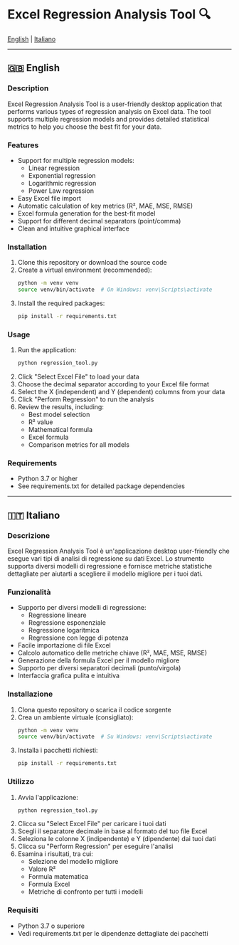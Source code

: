 # Excel Regression Analysis Tool 🔍 

[English](#english) | [Italiano](#italiano)

---

<a name="english"></a>
## 🇬🇧 English

### Description
Excel Regression Analysis Tool is a user-friendly desktop application that performs various types of regression analysis on Excel data. The tool supports multiple regression models and provides detailed statistical metrics to help you choose the best fit for your data.

### Features
- Support for multiple regression models:
  - Linear regression
  - Exponential regression
  - Logarithmic regression
  - Power Law regression
- Easy Excel file import
- Automatic calculation of key metrics (R², MAE, MSE, RMSE)
- Excel formula generation for the best-fit model
- Support for different decimal separators (point/comma)
- Clean and intuitive graphical interface

### Installation
1. Clone this repository or download the source code
2. Create a virtual environment (recommended):
   ```bash
   python -m venv venv
   source venv/bin/activate  # On Windows: venv\Scripts\activate
   ```
3. Install the required packages:
   ```bash
   pip install -r requirements.txt
   ```

### Usage
1. Run the application:
   ```bash
   python regression_tool.py
   ```
2. Click "Select Excel File" to load your data
3. Choose the decimal separator according to your Excel file format
4. Select the X (independent) and Y (dependent) columns from your data
5. Click "Perform Regression" to run the analysis
6. Review the results, including:
   - Best model selection
   - R² value
   - Mathematical formula
   - Excel formula
   - Comparison metrics for all models

### Requirements
- Python 3.7 or higher
- See requirements.txt for detailed package dependencies

---

<a name="italiano"></a>
## 🇮🇹 Italiano

### Descrizione
Excel Regression Analysis Tool è un'applicazione desktop user-friendly che esegue vari tipi di analisi di regressione su dati Excel. Lo strumento supporta diversi modelli di regressione e fornisce metriche statistiche dettagliate per aiutarti a scegliere il modello migliore per i tuoi dati.

### Funzionalità
- Supporto per diversi modelli di regressione:
  - Regressione lineare
  - Regressione esponenziale
  - Regressione logaritmica
  - Regressione con legge di potenza
- Facile importazione di file Excel
- Calcolo automatico delle metriche chiave (R², MAE, MSE, RMSE)
- Generazione della formula Excel per il modello migliore
- Supporto per diversi separatori decimali (punto/virgola)
- Interfaccia grafica pulita e intuitiva

### Installazione
1. Clona questo repository o scarica il codice sorgente
2. Crea un ambiente virtuale (consigliato):
   ```bash
   python -m venv venv
   source venv/bin/activate  # Su Windows: venv\Scripts\activate
   ```
3. Installa i pacchetti richiesti:
   ```bash
   pip install -r requirements.txt
   ```

### Utilizzo
1. Avvia l'applicazione:
   ```bash
   python regression_tool.py
   ```
2. Clicca su "Select Excel File" per caricare i tuoi dati
3. Scegli il separatore decimale in base al formato del tuo file Excel
4. Seleziona le colonne X (indipendente) e Y (dipendente) dai tuoi dati
5. Clicca su "Perform Regression" per eseguire l'analisi
6. Esamina i risultati, tra cui:
   - Selezione del modello migliore
   - Valore R²
   - Formula matematica
   - Formula Excel
   - Metriche di confronto per tutti i modelli

### Requisiti
- Python 3.7 o superiore
- Vedi requirements.txt per le dipendenze dettagliate dei pacchetti